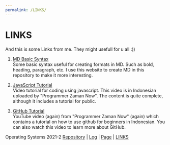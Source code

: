 ```yaml
---
permalink: /LINKS/
---
```


# LINKS  
And this is some Links from me. They might usefull for u all :))  

1. [MD Basic Syntax](https://www.markdownguide.org/basic-syntax/)  
Some basic syntax useful for creating formats in MD. Such as bold, heading, paragraph, etc. I use this website to create MD in this repository to make it more interesting.  

2. [JavaScript Tutorial](https://www.youtube.com/watch?v=SDROba_M42g&t=3125s&ab_channel=ProgrammerZamanNow)  
Video tutorial for coding using javascript. This video is in Indonesian uploaded by "Programmer Zaman Now". The content is quite complete, although it includes a tutorial for public.  

3. [GitHub Tutorial](https://www.youtube.com/watch?v=fQbTeNX1mvM&ab_channel=ProgrammerZamanNow)  
YouTube video (again) from "Programmer Zaman Now" (again) which contains a tutorial on how to use github for beginners in Indonesian. You can also watch this video to learn more about GitHub.

Operating Systems 2021-2 [Repository](https://github.com/akmalgomal3/os212) | [Log](https://github.com/akmalgomal3/os212/blob/master/TXT/mylog.txt) | [Page](https://akmalgomal3.github.io/os212/) | [LINKS](https://akmalgomal3.github.io/os212/LINKS/)
